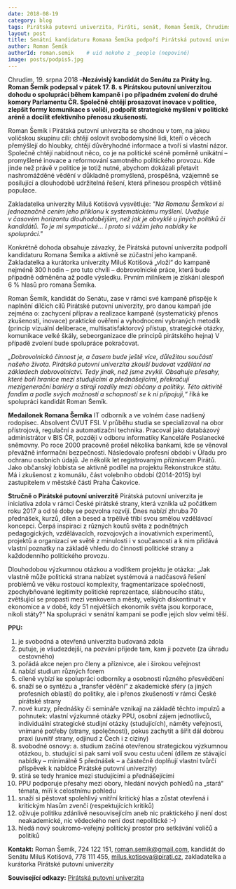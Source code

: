 ```yaml
---
date: 2018-08-19
category: blog
tags: Pirátská putovní univerzita, Piráti, senát, Roman Šemík, Chrudimsko
layout: post
title: Senátní kandidaturu Romana Šemíka podpoří Pirátská putovní univerzita
author: Roman Šemík
authorId: roman.semik    # uid nekoho z _people (nepoviné)
image: posts/podpis5.jpg
---
```


Chrudim, 19. srpna 2018 –**Nezávislý kandidát do Senátu za Piráty Ing. Roman Šemík podepsal v pátek 17. 8. s Pirátskou putovní univerzitou dohodu o spolupráci během kampaně i po případném zvolení do druhé komory Parlamentu ČR. Společně chtějí prosazovat inovace v politice, zlepšit formy komunikace s voliči, podpořit strategické myšlení v politické aréně a docílit efektivního přenosu zkušeností.**

Roman Šemík i Pirátská putovní univerzita se shodnou v tom, na jakou voličskou skupinu cílí: chtějí oslovit svobodomyslné lidi, kteří o věcech přemýšlejí do hloubky, chtějí důvěryhodné informace a tvoří si vlastní názor. Společně chtějí nabídnout něco, co je na politické scéně poměrně unikátní – promyšlené inovace a reformování samotného politického provozu. Kde jinde než právě v politice je totiž nutné, abychom dokázali přetavit nashromážděné vědění v důkladně promyšlená, prospěšná, vzájemně se posilující a dlouhodobě udržitelná řešení, která přinesou prospěch většině populace. 

Zakladatelka univerzity Miluš Kotišová vysvětluje: *"Na Romanu Šemíkovi si jednoznačně cením jeho příklonu k systematickému myšlení. Uvažuje v časovém horizontu dlouhodobějším, než jak je obvyklé u jiných politiků či kandidátů. To je mi sympatické... I proto si vážím jeho nabídky ke spolupráci."* 

Konkrétně dohoda obsahuje závazky, že Pirátská putovní univerzita podpoří kandidaturu Romana Šemíka a aktivně se zúčastní jeho kampaně. Zakladatelka a kurátorka univerzity Miluš Kotišová „vloží“ do kampaně nejméně 300 hodin – pro tuto chvíli – dobrovolnické práce, která bude případně odměněna až podle výsledku. Prvním milníkem je získání alespoň 6 % hlasů pro romana Šemíka. 

Roman Šemík, kandidát do Senátu, zase v rámci své kampaně přispěje k naplnění dílčích cílů Pirátské putovní univerzity, pro danou kampaň jde zejména o:
zachycení příprav a realizace kampaně (systematický přenos zkušenosti, inovace)
praktické ověření a vyhodnocení vybraných metodik (princip vizuální deliberace, multisatisfaktorový přístup, strategické otázky, komunikace velké škály, sebeorganizace dle principů pirátského hejna)
V případě zvolení bude spolupráce pokračovat.

*„Dobrovolnická činnost je, a časem bude ještě více, důležitou součástí našeho života. Pirátská putovní univerzita zkouší budovat vzdělání na základech dobrovolnictví. Tedy jinak, než jsme zvyklí. Obsahuje přesahy, které boří hranice mezi studujícími a přednášejícími, překračují mezigenerační bariéry a stírají rozdíly mezi občany a politiky. Této aktivitě fandím a podle svých možností a schopností se k ní připojuji,“* říká ke spolupráci kandidát Roman Šemík.

**Medailonek Romana Šemíka**
IT odborník a ve volném čase nadšený rodopisec. Absolvent ČVUT FSI. V průběhu studia se specializoval na obor přístrojová, regulační a automatizační technika. Pracoval jako databázový administrátor v BIS ČR, později v odboru informatiky Kanceláře Poslanecké sněmovny. Po roce 2000 pracovně prošel několika bankami, kde se věnoval převážně informační bezpečnosti. Následovalo profesní období v Úřadu pro ochranu osobních údajů. Je několik let registrovaným příznivcem Pirátů. Jako občanský lobbista se aktivně podílel na projektu Rekonstrukce státu. Má i zkušenost z komunálu, část volebního období (2014-2015) byl zastupitelem v městské části Praha Čakovice. 

**Stručně o Pirátské putovní univerzitě**
Pirátská putovní univerzita je iniciativa zdola v rámci České pirátské strany, která vznikla už počátkem roku 2017 a od té doby se pozvolna rozvíjí. Dnes nabízí zhruba 70 přednášek, kurzů, dílen a besed a trpělivě tříbí svou smělou vzdělávací koncepci. Čerpá inspiraci z různých koutů světa z podnětných pedagogických, vzdělávacích, rozvojových a inovativních experimentů, projektů a organizací ve světě z minulosti i v současnosti a k nim přidává vlastní poznatky na základě vhledu do činnosti politické strany a každodenního politického provozu. 

Dlouhodobou výzkumnou otázkou a vodítkem projektu je otázka: „Jak vlastně může politická strana nabízet systémová a nadčasová řešení problémů ve věku rostoucí komplexity, fragmentarizace společnosti, zpochybňované legitimity politické reprezentace, slábnoucího státu, zvětšující se propasti mezi venkovem a městy, velkých diskontinuit v ekonomice a v době, kdy 51 největších ekonomik světa jsou korporace, nikoli státy?“ Na spolupráci v senátní kampani se podle jejích slov velmi těší.

**PPU:**
1. je svobodná a otevřená univerzita budovaná zdola
2.  putuje, je všudezdejší, na pozvání přijede tam, kam ji pozvete (za úhradu cestovného)
3. pořádá akce nejen pro členy a příznivce, ale i širokou veřejnost
4. nabízí studium různých forem
5. cíleně vybízí ke spolupráci odborníky a osobnosti různého přesvědčení
6. snaží se o syntézu a „transfer vědění“ z akademické sféry (a jiných profesních oblastí) do politiky, ale i přenos zkušeností v rámci České pirátské strany
7. nové kurzy, přednášky či semináře vznikají na základě těchto impulzů a pohnutek: vlastní výzkumné otázky PPU, osobní zájem jednotlivců, individuální strategické studijní otázky (studujících), náměty veřejnosti, vnímané potřeby (strany, společnosti), pokus zachytit a šířit dál dobrou praxi (uvnitř strany, odjinud z Čech i z ciziny)
8. svobodné osnovy: a. studium začíná otevřenou strategickou výzkumnou otázkou, b. studující si pak sami volí svou cestu učení (dílem ze stávající nabídky – minimálně 5 přednášek – a částečně doplňují vlastní tvůrčí příspěvek k nabídce Pirátské putovní univerzity) 
9. stírá se tedy hranice mezi studujícími a přednášejícími
10. PPU podporuje přesahy mezi obory, hledání nových pohledů na „stará“ témata, míří k celostnímu pohledu 
11. snaží si pěstovat spolehlivý vnitřní kritický hlas a zůstat otevřená i kritickým hlasům zvenčí (respektujících kritiků)
12. oživuje politiku zdánlivě nesouvisejícím aneb nic praktického jí není dost neakademické, nic vědeckého není dost nepolitické :-)
13. hledá nový soukromo-veřejný politický prostor pro setkávání voličů a politiků

**Kontakt:**
Roman Šemík, 724 122 151, roman.semik@gmail.com, kandidát do Senátu
Miluš Kotišová, 778 111 455, milus.kotisova@pirati.cz, zakladatelka a kurátorka Pirátské putovní univerzity

**Související odkazy:**
[Pirátská putovní univerzita][1]

[1]:https://www.facebook.com/groups/257921767995854/ 
